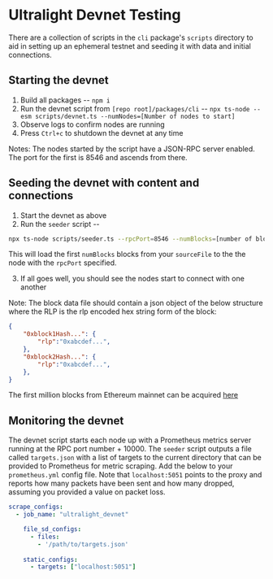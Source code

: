 # Ultralight Devnet Testing

There are a collection of scripts in the `cli` package's `scripts` directory to aid in setting up an ephemeral testnet and seeding it with data and initial connections.

## Starting the devnet

1. Build all packages -- `npm i`
2. Run the devnet script from `[repo root]/packages/cli` -- `npx ts-node --esm scripts/devnet.ts --numNodes=[Number of nodes to start]`
3. Observe logs to confirm nodes are running
4. Press `Ctrl+c` to shutdown the devnet at any time

Notes:  The nodes started by the script have a JSON-RPC server enabled.  The port for the first is 8546 and ascends from there.

## Seeding the devnet with content and connections

1. Start the devnet as above
2. Run the `seeder` script -- 
```sh
npx ts-node scripts/seeder.ts --rpcPort=8546 --numBlocks=[number of blocks to seed into network] --sourceFile="[path/to/json/file/with/block/data.json]" --numNodes=[number of nodes in devnet (same as above)]
```
This will load the first `numBlocks` blocks from your `sourceFile` to the the node with the `rpcPort` specified.

3. If all goes well, you should see the nodes start to connect with one another

Note: The block data file should contain a json object of the below structure where the RLP is the rlp encoded hex string form of the block:
```json
{
    "0xblock1Hash...": {
        "rlp":"0xabcdef...",
    },
    "0xblock2Hash...": {
        "rlp":"0xabcdef...",
    },
}
```
The first million blocks from Ethereum mainnet can be acquired [here](https://gateway.ipfs.io/ipfs/QmZVRv8iAez6AdWFxBeFTdTfmFceES7tdSXD2e828WfJhG) 

## Monitoring the devnet

The devnet script starts each node up with a Prometheus metrics server running at the RPC port number + 10000.  The `seeder` script outputs a file called `targets.json` with a list of targets to the current directory that can be provided to Prometheus for metric scraping.  Add the below to your `prometheus.yml` config file.   Note that `localhost:5051` points to the proxy and reports how many packets have been sent and how many dropped, assuming you provided a value on packet loss.  
```yaml
scrape_configs:
  - job_name: "ultralight_devnet"

    file_sd_configs:
      - files:
        - '/path/to/targets.json'
    
    static_configs:
      - targets: ["localhost:5051"]
```